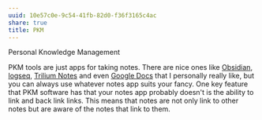 ```yaml
---
uuid: 10e57c0e-9c54-41fb-82d0-f36f3165c4ac
share: true
title: PKM
---
```

Personal Knowledge Management

PKM tools are just apps for taking notes. There are nice ones like [Obsidian](/f76a085e-f2c8-43bd-a852-47760f01e401), [logseq](/2fdf061d-623f-4805-b2cd-7b97a3b95ac6), [Trilium Notes](/ac895e08-776c-4f91-86a6-5108e7634d3d) and even [Google Docs](/27b9ed36-0be3-452d-a583-2c850f101989) that I personally really like, but you can always use whatever notes app suits your fancy. One key feature that PKM software has that your notes app probably doesn't is the ability to link and back link links. This means that notes are not only link to other notes but are aware of the notes that link to them.
